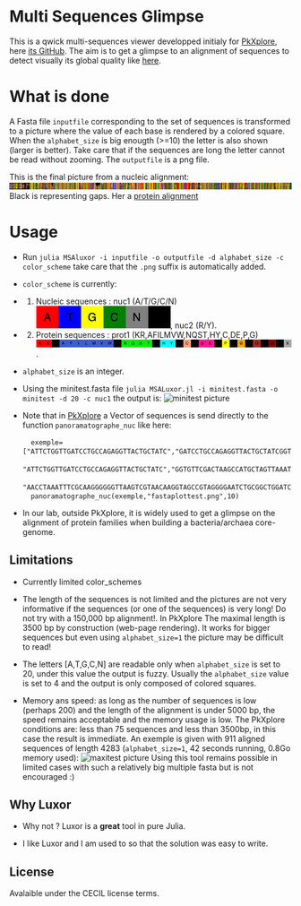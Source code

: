 # Multi Sequences Glimpse

This is a qwick multi-sequences viewer developped initialy for [PkXplore](https://pkxplore.univ-lyon1.fr/nucworkshop), here [its GitHub](https://github.com/jpflandrs/PkXplore). The aim is to get a glimpse to an alignment of sequences to detect visually its global quality like [here](https://github.com/jpflandrs/PkXplore/blob/main/PkXplorer.pdf).

# What is done

A Fasta file ``inputfile`` corresponding to the set of sequences is transformed to a picture where the value of each base is rendered by a colored square.
When the ``alphabet_size`` is big enougth (>=10) the letter is also shown (larger is better). Take care that if the sequences are long the letter cannot be read without zooming.
The ``outputfile`` is a png file.

This is the final picture from a nucleic alignment: ![final picture](https://github.com/jpflandrs/MSGlimpse/blob/main/aligned_crude.png)
Black is representing gaps.
Her a [protein alignment](https://github.com/jpflandrs/MSGlimpse/blob/main/proteinview.png)

# Usage

- Run ```julia MSAluxor -i inputfile -o outputfile -d alphabet_size -c color_scheme``` take care that the ```.png``` suffix is automatically added.
- ```color_scheme``` is currently:
- 1) Nucleic sequences : nuc1 (A/T/G/C/N) ![Colors](https://github.com/jpflandrs/MSGlimpse/blob/main/Chars.png), nuc2 (R/Y).
- 2) Protein sequences : prot1 (KR,AFILMVW,NQST,HY,C,DE,P,G) ![prot1](https://github.com/jpflandrs/MSGlimpse/blob/main/demoprot.png).
- ``` alphabet_size ``` is an integer.

- Using the minitest.fasta file
```julia MSALuxor.jl -i minitest.fasta -o minitest -d 20 -c nuc1```
the output is: ![minitest picture](https://github.com/jpflandrs/MSGlimpse/blob/main/minitest.png)

- Note that in  [PkXplore](https://github.com/jpflandrs/PkXplore) a Vector of sequences is send directly to the function ```panoramatographe_nuc``` like here:

        exemple=["ATTCTGGTTGATCCTGCCAGAGGTTACTGCTATC","GATCCTGCCAGAGGTTACTGCTATCGGTGTTCGA",
        "ATTCTGGTTGATCCTGCCAGAGGTTACTGCTATC","GGTGTTCGACTAAGCCATGCTAGTTAAATGTTCT","TCGTGAACATAGCGGACTGCTCAGTAACACGTGGACAATCTGCCCTTGGGT","TCAGCATAACCCCGGGAAACTGGGGATAATTCTGAATAGATCACATATGCTGGAATGCTTTGT",
        "AACCTAAATTTCGCAAGGGGGGTTAAGTCGTAACAAGGTAGCCGTAGGGGAATCTGCGGCTGGATCACCTCCT"]
        panoramatographe_nuc(exemple,"fastaplottest.png",10)

- In our lab, outside PkXplore, it is widely used to get a glimpse on the alignment of protein families when building a bacteria/archaea core-genome.

## Limitations

- Currently limited color_schemes

- The length of the sequences is not limited and the pictures are not very informative if the sequences (or one of the sequences) is very long! Do not try with a 150,000 bp alignment!. In PkXplore The maximal length is 3500 bp by construction (web-page rendering). It works for bigger sequences but even using ```alphabet_size=1``` the picture may be difficult to read!

- The letters [A,T,G,C,N] are readable only when ```alphabet_size``` is set to 20, under this value the output is fuzzy. Usually the ```alphabet_size``` value is set to 4 and the output is only composed of colored squares.

- Memory ans speed: as long as the number of sequences is low (perhaps 200) and the length of the alignment is under 5000 bp, the speed remains acceptable and the memory usage is low. The PkXplore conditions are: less than 75 sequences and less than 3500bp, in this case the result is immediate. An exemple is given with 911 aligned sequences of length 4283 (```alphabet_size=1```, 42 seconds running, 0.8Go memory used): ![maxitest picture](https://github.com/jpflandrs/MSGlimpse/blob/main/maxitest.png) Using this tool remains possible in limited cases with such a relatively big multiple fasta but is not encouraged :)

## Why Luxor

- Why not ? Luxor is a **great** tool in pure Julia.

- I like Luxor and I am used to so that the solution was easy to write.

## License

Avalaible under the CECIL license terms.
